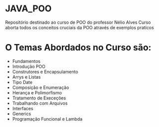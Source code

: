 # JAVA_POO
Repositório destinado ao curso de POO do professor Nélio Alves
Curso aborta todos os conceitos cruciais da POO através de exemplos pratícos

# O Temas Abordados no Curso são:
- Fundamentos
- Introdução POO
- Construtores e Encapsulamento
- Arrys e Listas
- Tipo Date
- Composição e Enumeração
- Herança e Polimorfismo
- Tratamento de Execeções
- Trabalhando com Arquivos
- Interfaces
- Generics
- Programação Funcional e Lambda
  
